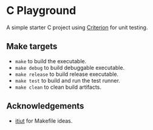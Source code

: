 # C Playground

A simple starter C project using [Criterion](https://github.com/Snaipe/Criterion) for unit testing.

## Make targets

* `make` to build the executable.
* `make debug` to build debuggable executable.
* `make release` to build release executable.
* `make test` to build and run the test runner.
* `make clean` to clean build artifacts.

## Acknowledgements

* [itiut](https://gist.github.com/itiut/102bbe0db7dea0472fafc468990003da) for Makefile ideas.
